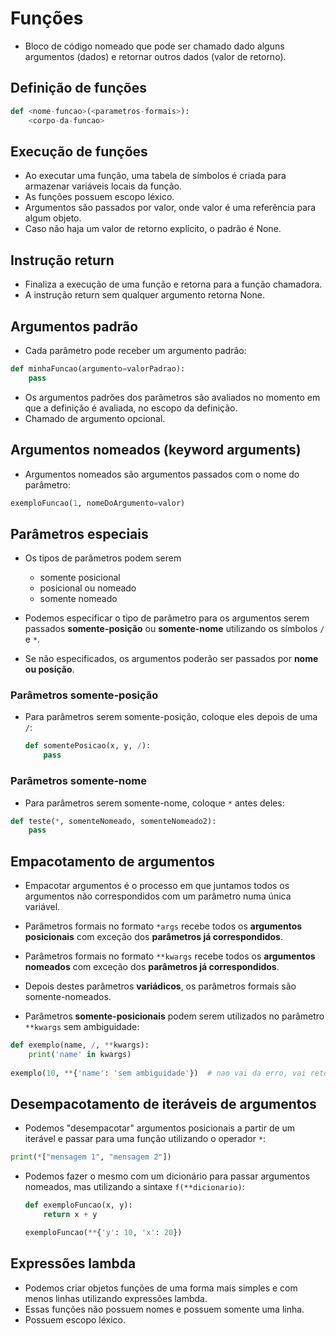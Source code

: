 # Funções

- Bloco de código nomeado que pode ser chamado dado alguns argumentos (dados) e retornar outros dados (valor de retorno).

## Definição de funções

```python
def <nome-funcao>(<parametros-formais>):
    <corpo-da-funcao>
```

## Execução de funções

- Ao executar uma função, uma tabela de símbolos é criada para armazenar variáveis locais da função.
- As funções possuem escopo léxico.
- Argumentos são passados por valor, onde valor é uma referência para algum objeto.
- Caso não haja um valor de retorno explícito, o padrão é None.

## Instrução return

- Finaliza a execução de uma função e retorna para a função chamadora.
- A instrução return sem qualquer argumento retorna None.

## Argumentos padrão

- Cada parâmetro pode receber um argumento padrão:

```python
def minhaFuncao(argumento=valorPadrao):
    pass
```

- Os argumentos padrões dos parâmetros são avaliados no momento em que a definição é avaliada, no escopo da definição.
- Chamado de argumento opcional.

## Argumentos nomeados (keyword arguments)

- Argumentos nomeados são argumentos passados com o nome do parâmetro:

```python
exemploFuncao(1, nomeDoArgumento=valor)
```

## Parâmetros especiais

- Os tipos de parâmetros podem serem
  - somente posicional
  - posicional ou nomeado
  - somente nomeado

- Podemos especificar o tipo de parâmetro para os argumentos serem passados **somente-posição** ou **somente-nome** utilizando os símbolos `/` e `*`.
- Se não especificados, os argumentos poderão ser passados por **nome ou posição**.

### Parâmetros somente-posição

- Para parâmetros serem somente-posição, coloque eles depois de uma `/`:

  ```python
  def somentePosicao(x, y, /):
      pass
  ```

### Parâmetros somente-nome

- Para parâmetros serem somente-nome, coloque `*` antes deles:

```python
def teste(*, somenteNomeado, somenteNomeado2):
    pass
```



## Empacotamento de argumentos

- Empacotar argumentos é o processo em que juntamos todos os argumentos não correspondidos com um parâmetro numa única variável.

- Parâmetros formais no formato `*args` recebe todos os **argumentos posicionais** com exceção dos **parâmetros já correspondidos**.

- Parâmetros formais no formato `**kwargs` recebe todos os **argumentos nomeados** com exceção dos **parâmetros já correspondidos**.

- Depois destes parâmetros **variádicos**, os parâmetros formais são somente-nomeados.

- Parâmetros **somente-posicionais** podem serem utilizados no parâmetro `**kwargs` sem ambiguidade:

```python
def exemplo(name, /, **kwargs):
    print('name' in kwargs)
    
exemplo(10, **{'name': 'sem ambiguidade'})  # nao vai da erro, vai retornar True
```

## Desempacotamento de iteráveis de argumentos

- Podemos "desempacotar" argumentos posicionais a partir de um iterável e passar para uma função utilizando o operador `*`:

```python
print(*["mensagem 1", "mensagem 2"])
```

- Podemos fazer o mesmo com um dicionário para passar argumentos nomeados, mas utilizando a sintaxe `f(**dicionario)`:

  ```python
  def exemploFuncao(x, y):
      return x + y
  
  exemploFuncao(**{'y': 10, 'x': 20})
  ```



## Expressões lambda

- Podemos criar objetos funções de uma forma mais simples e com menos linhas utilizando expressões lambda.
- Essas funções não possuem nomes e possuem somente uma linha.
- Possuem escopo léxico.
